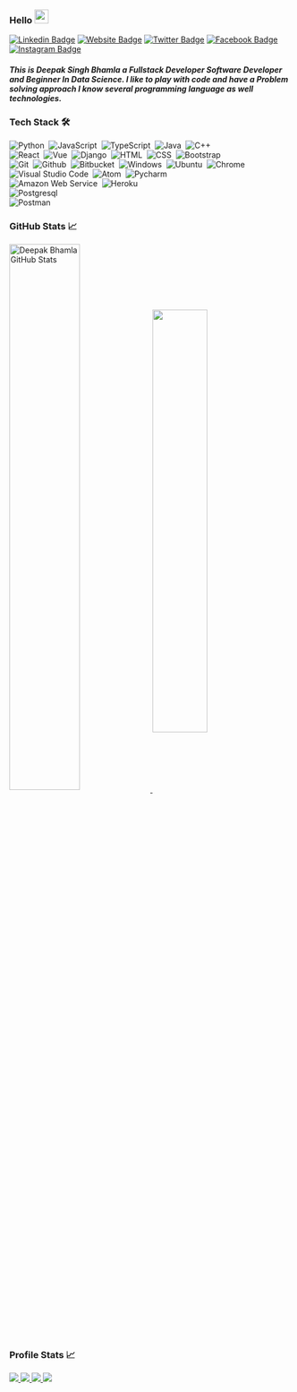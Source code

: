 ### Hello <img src="https://media.giphy.com/media/hvRJCLFzcasrR4ia7z/giphy.gif" width="25px">
[![Linkedin Badge](https://img.shields.io/badge/-LinkedIn-333333?style=flat-square&logo=Linkedin&logoColor=white)](https://linkedin.com/in/deepakbhamla)
[![Website Badge](https://img.shields.io/badge/Website-333333?style=flat-square&logo=google-chrome&logoColor=white)](https://www.codernote.co/)
[![Twitter Badge](https://img.shields.io/badge/-Twitter-333333?style=flat-square&logo=Twitter&logoColor=white)](https://twitter.com/deepakbhamla)
[![Facebook Badge](https://img.shields.io/badge/-Facebook-333333?style=flat-square&logo=Facebook&logoColor=white)](https://fb.me/iamdeepakbhamla)
[![Instagram Badge](https://img.shields.io/badge/-Instagram-333333?style=flat-square&logo=Instagram&logoColor=white)](https://instagram.com/deepak_bhamla/)

##### This is Deepak Singh Bhamla a Fullstack Developer Software Developer and Beginner In Data Science. I like to play with code and have a Problem solving approach I know several programming language as well technologies.

### Tech Stack 🛠 &nbsp;


![Python](https://img.shields.io/badge/-Python-333333?style=flat-square&logo=python&logoColor=ffffff)&nbsp;
![JavaScript](https://img.shields.io/badge/-JavaScript-333333?style=flat-square&logo=javascript&logoColor=ffffff)&nbsp;
![TypeScript](https://img.shields.io/badge/-TypeScript-333333?style=flat-square&logo=typescript&logoColor=ffffff)&nbsp;
![Java](https://img.shields.io/badge/-Java-333333?style=flat-square&logo=java&logoColor=ffffff)&nbsp;
![C++](https://img.shields.io/badge/-C++-333333?style=flat-square&logo=C%2B%2B&logoColor=ffffff)\
![React](https://img.shields.io/badge/-React-333333?style=flat-square&logo=react&logoColor=ffffff)&nbsp;
![Vue](https://img.shields.io/badge/-Vue-333333?style=flat-square&logo=vue&logoColor=ffffff)&nbsp;
![Django](https://img.shields.io/badge/-Django-333333?style=flat-square&logo=django&logoColor=ffffff)&nbsp;
![HTML](https://img.shields.io/badge/-HTML-333333?style=flat-square&logo=HTML5&logoColor=ffffff)&nbsp;
![CSS](https://img.shields.io/badge/-CSS-333333?style=flat-square&logo=CSS3&logoColor=ffffff)&nbsp;
![Bootstrap](https://img.shields.io/badge/-Bootstrap-333333?style=flat-square&logo=bootstrap&logoColor=ffffff)\
![Git](https://img.shields.io/badge/-Git-333333?style=flat-square&logo=git&logoColor=ffffff)&nbsp;
![Github](https://img.shields.io/badge/-Github-333333?style=flat-square&logo=github&logoColor=ffffff)&nbsp;
![Bitbucket](https://img.shields.io/badge/-Bitbucket-333333?style=flat-square&logo=bitbucket&logoColor=ffffff)&nbsp;
![Windows](https://img.shields.io/badge/-Windows-333333?style=flat-square&logo=windows&logoColor=ffffff)&nbsp;
![Ubuntu](https://img.shields.io/badge/-Ubuntu-333333?style=flat-square&logo=ubuntu&logoColor=ffffff)&nbsp;
![Chrome](https://img.shields.io/badge/-Chrome-333333?style=flat-square&logo=google-chrome&logoColor=ffffff)\
![Visual Studio Code](https://img.shields.io/badge/-Visual%20Studio%20Code-333333?style=flat-square&logo=visual-studio-code&logoColor=ffffff)&nbsp;
![Atom](https://img.shields.io/badge/-Atom-333333?style=flat-square&logo=atom&logoColor=ffffff)&nbsp;
![Pycharm](https://img.shields.io/badge/-Pycharm-333333?style=flat-square&logo=pycharm&logoColor=ffffff)\
![Amazon Web Service](https://img.shields.io/badge/-Amazon%20Web%20Service-333333?style=flat-square&logo=amazon-web-service&logoColor=ffffff)&nbsp;
![Heroku](https://img.shields.io/badge/-Heroku-333333?style=flat-square&logo=heroku&logoColor=ffffff)\
![Postgresql](https://img.shields.io/badge/-Postgresql-333333?style=flat-square&logo=postgresql&logoColor=ffffff)\
![Postman](https://img.shields.io/badge/-Postman-333333?style=flat-square&logo=postman&logoColor=ffffff)&nbsp;

###  GitHub Stats &#x1f4c8;

<a href="https://github.com/deepakbhamla/deepakbhamla">
  <img align="center" width="50%" src="https://github-readme-stats.vercel.app/api?username=deepakbhamla&show_icons=true&line_height=27&count_private=true&title_color=000000&text_color=333333&icon_color=757575&bg_color=ffffff" alt="Deepak Bhamla GitHub Stats" />
</a>
<a href="https://github.com/deepakbhamla/github-readme-stats">
  <!-- Change the `github-readme-stats.anuraghazra1.vercel.app` to `github-readme-stats.vercel.app`  -->
  <img align="center" width="44%"  src="https://github-readme-stats.anuraghazra1.vercel.app/api/top-langs/?username=deepakbhamla&line_height=27&layout=compact&theme=radical&title_color=000000&text_color=000000&icon_color=757575&bg_color=ffffff" />
</a>

###  Profile Stats &#x1f4c8;

<p>
  <a href="https://badges.pufler.dev">
    <img src="https://badges.pufler.dev/visits/deepakbhamla/deepakbhamla?style=flat-square&color=black&logo=github">
  </a>
  <a href="https://badges.pufler.dev">
    <img src="https://badges.pufler.dev/years/deepakbhamla?style=flat-square&color=black&logo=github">
  </a>
  
  <a href="https://badges.pufler.dev">
    <img src="https://badges.pufler.dev/repos/deepakbhamla?style=flat-square&color=black&logo=github">
  </a>
   <a href="https://badges.pufler.dev">
    <img src="https://badges.pufler.dev/commits/monthly/deepakbhamla?style=flat-square&color=black&logo=github">
  </a>
  </p>
<br/>



